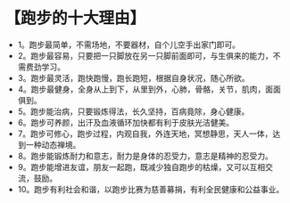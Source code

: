 # 【跑步的十大理由】

- 1。跑步最简单，不需场地，不要器材，自个儿空手出家门即可。
- 2。跑步最容易，只要把一只脚放在另一只脚前面即可，与生俱来的能力，不需费劲学习。
- 3。跑步最灵活，跑快跑慢，跑长跑短，根据自身状况，随心所欲。
- 4。跑步最健身，全身从上到下，从里到外，心肺，骨骼，关节，肌肉，面面俱到。
- 5。跑步能治病，只要锻炼得法，长久坚持，百病竟除，身心健康。
- 6。跑步可养颜，出汗及血液循环加快都有利于皮肤光洁健美。
- 7。跑步可修心，跑步过程，内观自我，外连天地，冥想静思，天人一体，达到一种动态禅境。
- 8。跑步能锻炼耐力和意志，耐力是身体的忍受力，意志是精神的忍受力。
- 9。跑步能增进友谊，朋友一起跑，既减少独自跑步的枯燥，又可以互相交流，鼓励。
- 10。跑步有利社会和谐，以跑步比赛为慈善募捐，有利全民健康和公益事业。
